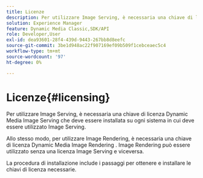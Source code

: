 ```yaml
---
title: Licenze
description: Per utilizzare Image Serving, è necessaria una chiave di licenza Dynamic Media Image Serving che deve essere installata su ogni sistema in cui deve essere utilizzato Image Serving.
solution: Experience Manager
feature: Dynamic Media Classic,SDK/API
role: Developer,User
exl-id: dea93601-28f4-439d-9443-267bb8d8eefc
source-git-commit: 3be1d948ac22f907169ef09b509f1cebceaec5c4
workflow-type: tm+mt
source-wordcount: '97'
ht-degree: 0%

---
```


# Licenze{#licensing}

Per utilizzare Image Serving, è necessaria una chiave di licenza Dynamic Media Image Serving che deve essere installata su ogni sistema in cui deve essere utilizzato Image Serving.

Allo stesso modo, per utilizzare Image Rendering, è necessaria una chiave di licenza Dynamic Media Image Rendering . Image Rendering può essere utilizzato senza una licenza Image Serving e viceversa.

La procedura di installazione include i passaggi per ottenere e installare le chiavi di licenza necessarie.
